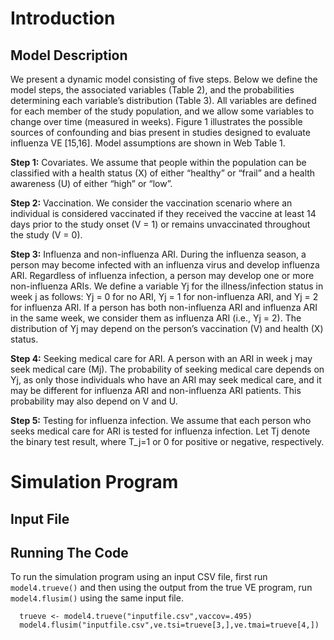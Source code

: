 # Introduction

## Model Description
We present a dynamic model consisting of five steps. Below we define the model steps, the associated variables (Table 2), and the probabilities determining each variable’s distribution (Table 3). All variables are defined for each member of the study population, and we allow some variables to change over time (measured in weeks). Figure 1 illustrates the possible sources of confounding and bias present in studies designed to evaluate influenza VE [15,16]. Model assumptions are shown in Web Table 1.

**Step 1:** Covariates. We assume that people within the population can be classified with a health status (X) of either “healthy” or “frail” and a health awareness (U) of either “high” or “low”.

**Step 2:** Vaccination. We consider the vaccination scenario where an individual is considered vaccinated if they received the vaccine at least 14 days prior to the study onset (V = 1) or remains unvaccinated throughout the study (V = 0).

**Step 3:** Influenza and non-influenza ARI. During the influenza season, a person may become infected with an influenza virus and develop influenza ARI. Regardless of influenza infection, a person may develop one or more non-influenza ARIs. We define a variable Yj for the illness/infection status in week j as follows: Yj = 0 for no ARI, Yj = 1 for non-influenza ARI, and Yj = 2 for influenza ARI. If a person has both non-influenza ARI and influenza ARI in the same week, we consider them as influenza ARI (i.e., Yj = 2). The distribution of Yj may depend on the person’s vaccination (V) and health (X) status.

**Step 4:** Seeking medical care for ARI. A person with an ARI in week j may seek medical care (Mj). The probability of seeking medical care depends on Yj, as only those individuals who have an ARI may seek medical care, and it may be different for influenza ARI and non-influenza ARI patients. This probability may also depend on V and U.

**Step 5:** Testing for influenza infection. We assume that each person who seeks medical care for ARI is tested for influenza infection. Let Tj denote the binary test result, where T_j=1 or 0 for positive or negative, respectively.

# Simulation Program

## Input File

## Running The Code
To run the simulation program using an input CSV file, first run `model4.trueve()` and then using the output from the true VE program, run `model4.flusim()` using the same input file.
```{r eval=FALSE}
  trueve <- model4.trueve("inputfile.csv",vaccov=.495)
  model4.flusim("inputfile.csv",ve.tsi=trueve[3,],ve.tmai=trueve[4,])
```

